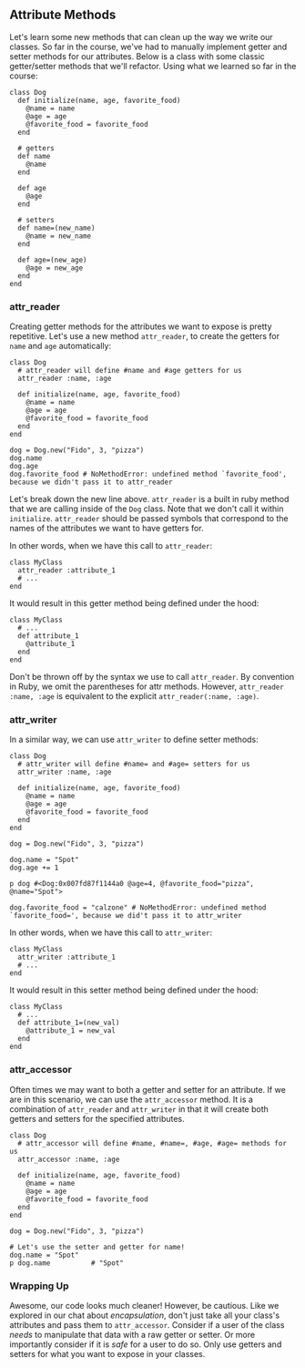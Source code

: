 ## Attribute Methods

Let's learn some new methods that can clean up the way we write our classes. So far in the course, we've had to manually implement getter and setter methods for our attributes. Below is a class with some classic getter/setter methods that we'll refactor. Using what we learned so far in the course:

    class Dog
      def initialize(name, age, favorite_food)
        @name = name
        @age = age
        @favorite_food = favorite_food
      end

      # getters
      def name
        @name
      end

      def age
        @age
      end

      # setters
      def name=(new_name)
        @name = new_name
      end

      def age=(new_age)
        @age = new_age
      end
    end

### attr_reader

Creating getter methods for the attributes we want to expose is pretty repetitive. Let's use a new method `attr_reader`, to create the getters for `name` and `age` automatically:

    class Dog
      # attr_reader will define #name and #age getters for us
      attr_reader :name, :age

      def initialize(name, age, favorite_food)
        @name = name
        @age = age
        @favorite_food = favorite_food
      end
    end

    dog = Dog.new("Fido", 3, "pizza")
    dog.name
    dog.age
    dog.favorite_food # NoMethodError: undefined method `favorite_food', because we didn't pass it to attr_reader

Let's break down the new line above. `attr_reader` is a built in ruby method that we are calling inside of the `Dog` class. Note that we don't call it within `initialize`. `attr_reader` should be passed symbols that correspond to the names of the attributes we want to have getters for.

In other words, when we have this call to `attr_reader`:

    class MyClass
      attr_reader :attribute_1
      # ...
    end

It would result in this getter method being defined under the hood:

    class MyClass
      # ...
      def attribute_1
        @attribute_1
      end
    end

Don't be thrown off by the syntax we use to call `attr_reader`. By convention in Ruby, we omit the parentheses for attr methods. However, `attr_reader :name, :age` is equivalent to the explicit `attr_reader(:name, :age)`.

### attr_writer

In a similar way, we can use `attr_writer` to define setter methods:

    class Dog
      # attr_writer will define #name= and #age= setters for us
      attr_writer :name, :age

      def initialize(name, age, favorite_food)
        @name = name
        @age = age
        @favorite_food = favorite_food
      end
    end

    dog = Dog.new("Fido", 3, "pizza")

    dog.name = "Spot"
    dog.age += 1

    p dog #<Dog:0x007fd87f1144a0 @age=4, @favorite_food="pizza", @name="Spot">

    dog.favorite_food = "calzone" # NoMethodError: undefined method `favorite_food=', because we did't pass it to attr_writer

In other words, when we have this call to `attr_writer`:

    class MyClass
      attr_writer :attribute_1
      # ...
    end

It would result in this setter method being defined under the hood:

    class MyClass
      # ...
      def attribute_1=(new_val)
        @attribute_1 = new_val
      end
    end

### attr_accessor

Often times we may want to both a getter and setter for an attribute. If we are in this scenario, we can use the `attr_accessor` method. It is a combination of `attr_reader` and `attr_writer` in that it will create both getters and setters for the specified attributes.

    class Dog
      # attr_accessor will define #name, #name=, #age, #age= methods for us
      attr_accessor :name, :age

      def initialize(name, age, favorite_food)
        @name = name
        @age = age
        @favorite_food = favorite_food
      end
    end

    dog = Dog.new("Fido", 3, "pizza")

    # Let's use the setter and getter for name!
    dog.name = "Spot"
    p dog.name          # "Spot"

### Wrapping Up

Awesome, our code looks much cleaner! However, be cautious. Like we explored in our chat about _encapsulation_, don't just take all your class's attributes and pass them to `attr_accessor`. Consider if a user of the class _needs_ to manipulate that data with a raw getter or setter. Or more importantly consider if it is _safe_ for a user to do so. Only use getters and setters for what you want to expose in your classes.